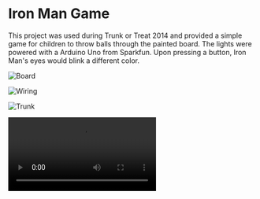 Iron Man Game
===============

This project was used during Trunk or Treat 2014 and provided a simple game for children to throw balls through the painted board.  The lights were powered with a Arduino Uno from Sparkfun. Upon pressing a button, Iron Man's eyes would blink a different color.

![Board](https://raw.github.com/nllong/arduino-ironman/master/images/2014-10-30%2022.22.48.jpg)

![Wiring](https://raw.github.com/nllong/arduino-ironman/master/images/2014-10-30%2022.28.23.jpg)

![Trunk](https://raw.github.com/nllong/arduino-ironman/master/images/trunk-or-treat.jpg)

![Video](https://raw.github.com/nllong/arduino-ironman/master/images/2014-10-30%2022.23.47.mov)
